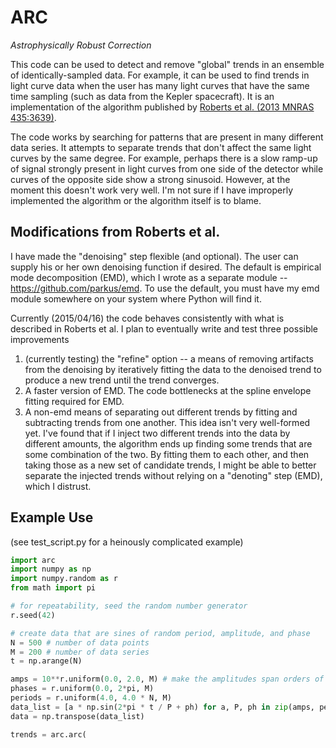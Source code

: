 ARC
===
*Astrophysically Robust Correction*

This code can be used to detect and remove "global" trends in an ensemble of identically-sampled data. For example, it can be used to find trends in light curve data when the user has many light curves that have the same time sampling (such as data from the Kepler spacecraft). It is an implementation of the algorithm published by [Roberts et al. (2013 MNRAS 435:3639)](http://adsabs.harvard.edu/abs/2013MNRAS.435.3639R).

The code works by searching for patterns that are present in many different data series. It attempts to separate trends that don't affect the same light curves by the same degree. For example, perhaps there is a slow ramp-up of signal strongly present in light curves from one side of the detector while curves of the opposite side show a strong sinusoid. However, at the moment this doesn't work very well. I'm not sure if I have improperly implemented the algorithm or the algorithm itself is to blame.

## Modifications from Roberts et al.
I have made the "denoising" step flexible (and optional). The user can supply his or her own denoising function if desired. The default is empirical mode decomposition (EMD), which I wrote as a separate module -- https://github.com/parkus/emd. To use the default, you must have my emd module somewhere on your system where Python will find it. 


Currently (2015/04/16) the code behaves consistently with what is described in Roberts et al. I plan to eventually write and test three possible improvements
1. (currently testing) the "refine" option -- a means of removing artifacts from the denoising by iteratively fitting the data to the denoised trend to produce a new trend until the trend converges. 
1. A faster version of EMD. The code bottlenecks at the spline envelope fitting required for EMD.
2. A non-emd means of separating out different trends by fitting and subtracting trends from one another. This idea isn't very well-formed yet. I've found that if I inject two different trends into the data by different amounts, the algorithm ends up finding some trends that are some combination of the two. By fitting them to each other, and then taking those as a new set of candidate trends, I might be able to better separate the injected trends without relying on a "denoting" step (EMD), which I distrust.


## Example Use
(see test_script.py for a heinously complicated example)

```python
import arc
import numpy as np
import numpy.random as r
from math import pi

# for repeatability, seed the random number generator
r.seed(42)

# create data that are sines of random period, amplitude, and phase
N = 500 # number of data points
M = 200 # number of data series
t = np.arange(N)

amps = 10**r.uniform(0.0, 2.0, M) # make the amplitudes span orders of magnitude
phases = r.uniform(0.0, 2*pi, M)
periods = r.uniform(4.0, 4.0 * N, M)
data_list = [a * np.sin(2*pi * t / P + ph) for a, P, ph in zip(amps, periods, phases)]
data = np.transpose(data_list)

trends = arc.arc(
```